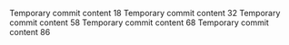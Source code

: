 Temporary commit content 18
Temporary commit content 32
Temporary commit content 58
Temporary commit content 68
Temporary commit content 86
